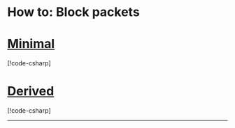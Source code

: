 # How to: Block packets

# [Minimal](#tab/minimal)

[!code-csharp[](~/src/examples/packets/minimal/Program.cs?name=block-packets)]

# [Derived](#tab/derived)

[!code-csharp[](~/src/examples/packets/derived/MyExtension.cs?name=block-packets)]

---
